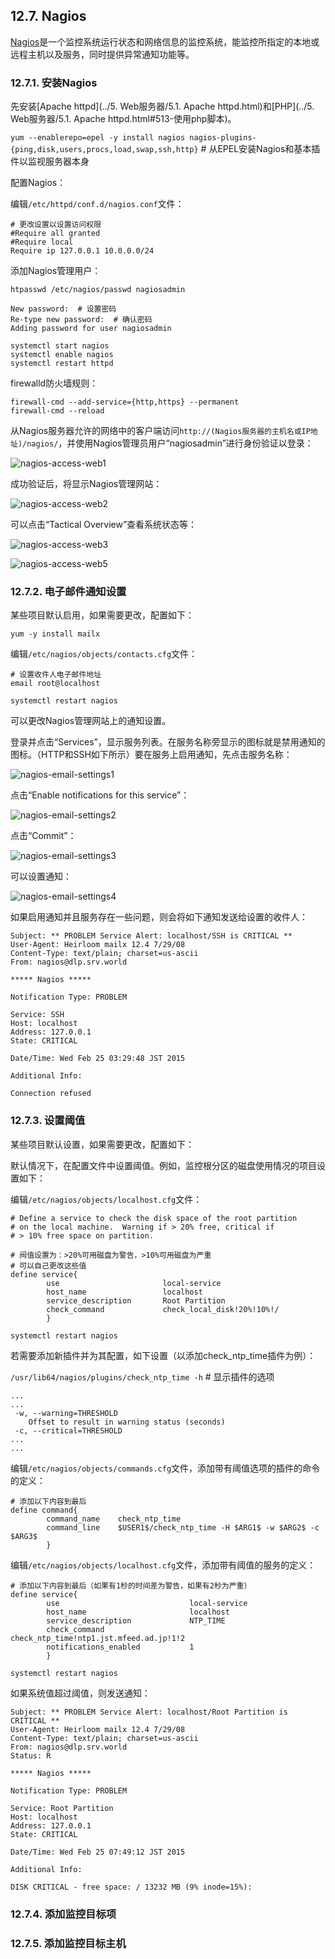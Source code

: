## 12.7. Nagios

[Nagios](http://www.nagios.org/)是一个监控系统运行状态和网络信息的监控系统，能监控所指定的本地或远程主机以及服务，同时提供异常通知功能等。

### 12.7.1. 安装Nagios

先安装[Apache httpd](../5. Web服务器/5.1. Apache httpd.html)和[PHP](../5. Web服务器/5.1. Apache httpd.html#513-使用php脚本)。

`yum --enablerepo=epel -y install nagios nagios-plugins-{ping,disk,users,procs,load,swap,ssh,http}` # 从EPEL安装Nagios和基本插件以监视服务器本身

配置Nagios：

编辑`/etc/httpd/conf.d/nagios.conf`文件：

```
# 更改设置以设置访问权限
#Require all granted
#Require local
Require ip 127.0.0.1 10.0.0.0/24
```

添加Nagios管理用户：

`htpasswd /etc/nagios/passwd nagiosadmin`

```
New password:  # 设置密码
Re-type new password:  # 确认密码
Adding password for user nagiosadmin
```

```
systemctl start nagios
systemctl enable nagios
systemctl restart httpd
```
firewalld防火墙规则：

```
firewall-cmd --add-service={http,https} --permanent
firewall-cmd --reload
```

从Nagios服务器允许的网络中的客户端访问`http://(Nagios服务器的主机名或IP地址)/nagios/`，并使用Nagios管理员用户“nagiosadmin”进行身份验证以登录：

![nagios-access-web1](../Contents/nagios-access-web1.png)

成功验证后，将显示Nagios管理网站：

![nagios-access-web2](../Contents/nagios-access-web2.png)

可以点击“Tactical Overview”查看系统状态等：

![nagios-access-web3](../Contents/nagios-access-web3.png)

![nagios-access-web5](../Contents/nagios-access-web4.png)

### 12.7.2. 电子邮件通知设置

某些项目默认启用，如果需要更改，配置如下：

`yum -y install mailx`

编辑`/etc/nagios/objects/contacts.cfg`文件：

```
# 设置收件人电子邮件地址
email root@localhost
```

`systemctl restart nagios`

可以更改Nagios管理网站上的通知设置。

登录并点击“Services”，显示服务列表。在服务名称旁显示的图标就是禁用通知的图标。（HTTP和SSH如下所示）要在服务上启用通知，先点击服务名称：

![nagios-email-settings1](../Contents/nagios-email-settings1.png)

点击“Enable notifications for this service”：

![nagios-email-settings2](../Contents/nagios-email-settings2.png)

点击“Commit”：

![nagios-email-settings3](../Contents/nagios-email-settings3.png)

可以设置通知：

![nagios-email-settings4](../Contents/nagios-email-settings4.png)

如果启用通知并且服务存在一些问题，则会将如下通知发送给设置的收件人：

```
Subject: ** PROBLEM Service Alert: localhost/SSH is CRITICAL **
User-Agent: Heirloom mailx 12.4 7/29/08
Content-Type: text/plain; charset=us-ascii
From: nagios@dlp.srv.world

***** Nagios *****

Notification Type: PROBLEM

Service: SSH
Host: localhost
Address: 127.0.0.1
State: CRITICAL

Date/Time: Wed Feb 25 03:29:48 JST 2015

Additional Info:

Connection refused
```

### 12.7.3. 设置阈值

某些项目默认设置，如果需要更改，配置如下：

默认情况下，在配置文件中设置阈值。例如，监控根分区的磁盘使用情况的项目设置如下：

编辑`/etc/nagios/objects/localhost.cfg`文件：

```
# Define a service to check the disk space of the root partition
# on the local machine.  Warning if > 20% free, critical if
# > 10% free space on partition.

# 阀值设置为：>20%可用磁盘为警告，>10%可用磁盘为严重
# 可以自己更改这些值
define service{
        use                       local-service
        host_name                 localhost
        service_description       Root Partition
        check_command             check_local_disk!20%!10%!/
        }
```

`systemctl restart nagios`

若需要添加新插件并为其配置，如下设置（以添加check_ntp_time插件为例）：

`/usr/lib64/nagios/plugins/check_ntp_time -h` # 显示插件的选项

```
...
...
 -w, --warning=THRESHOLD
    Offset to result in warning status (seconds)
 -c, --critical=THRESHOLD
...
...
```

编辑`/etc/nagios/objects/commands.cfg`文件，添加带有阈值选项的插件的命令的定义：

```
# 添加以下内容到最后
define command{
        command_name    check_ntp_time
        command_line    $USER1$/check_ntp_time -H $ARG1$ -w $ARG2$ -c $ARG3$
        }
```

编辑`/etc/nagios/objects/localhost.cfg`文件，添加带有阈值的服务的定义：

```
# 添加以下内容到最后（如果有1秒的时间差为警告，如果有2秒为严重）
define service{
        use                             local-service
        host_name                       localhost
        service_description             NTP_TIME
        check_command                   check_ntp_time!ntp1.jst.mfeed.ad.jp!1!2
        notifications_enabled           1
        }
```

`systemctl restart nagios`

如果系统值超过阈值，则发送通知：

```
Subject: ** PROBLEM Service Alert: localhost/Root Partition is CRITICAL **
User-Agent: Heirloom mailx 12.4 7/29/08
Content-Type: text/plain; charset=us-ascii
From: nagios@dlp.srv.world
Status: R

***** Nagios *****

Notification Type: PROBLEM

Service: Root Partition
Host: localhost
Address: 127.0.0.1
State: CRITICAL

Date/Time: Wed Feb 25 07:49:12 JST 2015

Additional Info:

DISK CRITICAL - free space: / 13232 MB (9% inode=15%):
```

### 12.7.4. 添加监控目标项























### 12.7.5. 添加监控目标主机



























